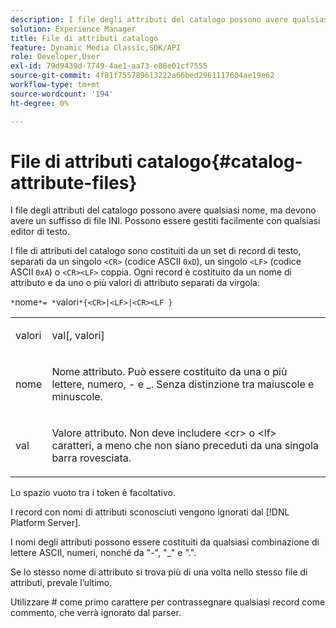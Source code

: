 ```yaml
---
description: I file degli attributi del catalogo possono avere qualsiasi nome, ma devono avere un suffisso di file INI. Possono essere gestiti facilmente con qualsiasi editor di testo.
solution: Experience Manager
title: File di attributi catalogo
feature: Dynamic Media Classic,SDK/API
role: Developer,User
exl-id: 79d9439d-7749-4ae1-aa73-e88e01cf7555
source-git-commit: 4f81f755789613222a66bed2961117604ae19e62
workflow-type: tm+mt
source-wordcount: '194'
ht-degree: 0%

---
```


# File di attributi catalogo{#catalog-attribute-files}

I file degli attributi del catalogo possono avere qualsiasi nome, ma devono avere un suffisso di file INI. Possono essere gestiti facilmente con qualsiasi editor di testo.

I file di attributi del catalogo sono costituiti da un set di record di testo, separati da un singolo `<CR>` (codice ASCII `0xD`), un singolo `<LF>` (codice ASCII `0xA`) o `<CR><LF>` coppia. Ogni record è costituito da un nome di attributo e da uno o più valori di attributo separati da virgola:

`*`nome`*= *`valori`*{<CR>|<LF>|<CR><LF }`

<table id="simpletable_0F879121670046AE9414298725961303"> 
 <tr class="strow"> 
  <td class="stentry"> <p><span class="varname"> valori</span> </p> </td> 
  <td class="stentry"> <p><span class="codeph"> <span class="varname"> val</span>[,<span class="varname"> valori</span>]</span> </p> </td> 
 </tr> 
 <tr class="strow"> 
  <td class="stentry"> <p><span class="varname"> nome</span> </p> </td> 
  <td class="stentry"> <p>Nome attributo. Può essere costituito da una o più lettere, numero, - e _. Senza distinzione tra maiuscole e minuscole. </p></td> 
 </tr> 
 <tr class="strow"> 
  <td class="stentry"> <p><span class="varname"> val</span> </p></td> 
  <td class="stentry"> <p>Valore attributo. Non deve includere <span class="codeph"> &lt;cr&gt;</span> o <span class="codeph"> &lt;lf&gt;</span> caratteri, a meno che non siano preceduti da una singola barra rovesciata. </p></td> 
 </tr> 
</table>

Lo spazio vuoto tra i token è facoltativo.

I record con nomi di attributi sconosciuti vengono ignorati dal [!DNL Platform Server].

I nomi degli attributi possono essere costituiti da qualsiasi combinazione di lettere ASCII, numeri, nonché da &quot;-&quot;, &quot;_&quot; e &quot;.&quot;.

Se lo stesso nome di attributo si trova più di una volta nello stesso file di attributi, prevale l’ultimo.

Utilizzare # come primo carattere per contrassegnare qualsiasi record come commento, che verrà ignorato dal parser.
